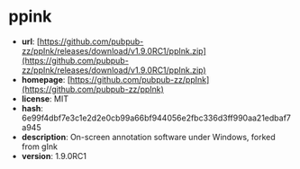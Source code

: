 # ppink

- **url**: [https://github.com/pubpub-zz/ppInk/releases/download/v1.9.0RC1/ppInk.zip](https://github.com/pubpub-zz/ppInk/releases/download/v1.9.0RC1/ppInk.zip)
- **homepage**: [https://github.com/pubpub-zz/ppInk](https://github.com/pubpub-zz/ppInk)
- **license**: MIT
- **hash**: 6e99f4dbf7e3c1e2d2e0cb99a66bf944056e2fbc336d3ff990aa21edbaf7a945
- **description**: On-screen annotation software under Windows, forked from gInk
- **version**: 1.9.0RC1

